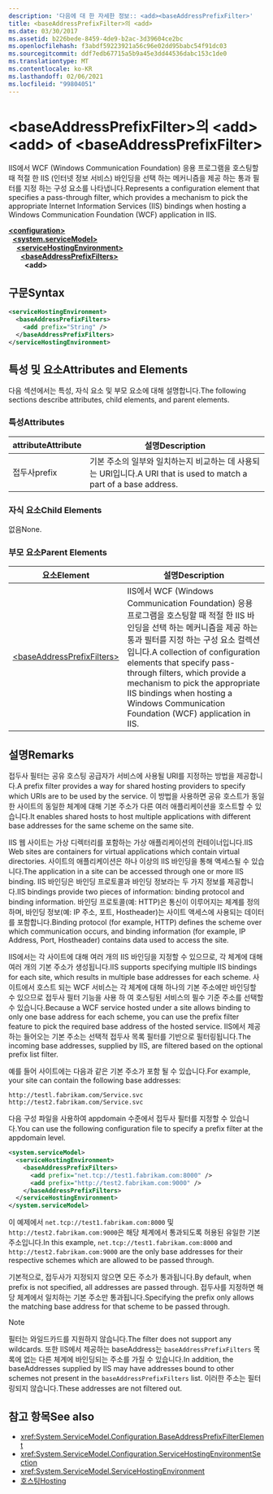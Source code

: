 ```yaml
---
description: '다음에 대 한 자세한 정보:: <add><baseAddressPrefixFilter>'
title: <baseAddressPrefixFilter>의 <add>
ms.date: 03/30/2017
ms.assetid: b226bede-8459-4de9-b2ac-3d39604ce2bc
ms.openlocfilehash: f3abdf59223921a56c96e02dd95babc54f91dc03
ms.sourcegitcommit: ddf7edb67715a5b9a45e3dd44536dabc153c1de0
ms.translationtype: MT
ms.contentlocale: ko-KR
ms.lasthandoff: 02/06/2021
ms.locfileid: "99804051"
---
```

# <a name="add-of-baseaddressprefixfilter"></a><span data-ttu-id="99fb1-103">\<baseAddressPrefixFilter>의 \<add></span><span class="sxs-lookup"><span data-stu-id="99fb1-103">\<add> of \<baseAddressPrefixFilter></span></span>

<span data-ttu-id="99fb1-104">IIS에서 WCF (Windows Communication Foundation) 응용 프로그램을 호스팅할 때 적절 한 IIS (인터넷 정보 서비스) 바인딩을 선택 하는 메커니즘을 제공 하는 통과 필터를 지정 하는 구성 요소를 나타냅니다.</span><span class="sxs-lookup"><span data-stu-id="99fb1-104">Represents a configuration element that specifies a pass-through filter, which provides a mechanism to pick the appropriate Internet Information Services (IIS) bindings when hosting a Windows Communication Foundation (WCF) application in IIS.</span></span>  
  
[**\<configuration>**](../configuration-element.md)\
&nbsp;&nbsp;[**\<system.serviceModel>**](system-servicemodel.md)\
&nbsp;&nbsp;&nbsp;&nbsp;[**\<serviceHostingEnvironment>**](servicehostingenvironment.md)\
&nbsp;&nbsp;&nbsp;&nbsp;&nbsp;&nbsp;[**\<baseAddressPrefixFilters>**](baseaddressprefixfilters.md)\
&nbsp;&nbsp;&nbsp;&nbsp;&nbsp;&nbsp;&nbsp;&nbsp;**\<add>**  
  
## <a name="syntax"></a><span data-ttu-id="99fb1-105">구문</span><span class="sxs-lookup"><span data-stu-id="99fb1-105">Syntax</span></span>  
  
```xml  
<serviceHostingEnvironment>
  <baseAddressPrefixFilters>
    <add prefix="String" />
  </baseAddressPrefixFilters>
</serviceHostingEnvironment>
```  
  
## <a name="attributes-and-elements"></a><span data-ttu-id="99fb1-106">특성 및 요소</span><span class="sxs-lookup"><span data-stu-id="99fb1-106">Attributes and Elements</span></span>  

 <span data-ttu-id="99fb1-107">다음 섹션에서는 특성, 자식 요소 및 부모 요소에 대해 설명합니다.</span><span class="sxs-lookup"><span data-stu-id="99fb1-107">The following sections describe attributes, child elements, and parent elements.</span></span>  
  
### <a name="attributes"></a><span data-ttu-id="99fb1-108">특성</span><span class="sxs-lookup"><span data-stu-id="99fb1-108">Attributes</span></span>  
  
|<span data-ttu-id="99fb1-109">attribute</span><span class="sxs-lookup"><span data-stu-id="99fb1-109">Attribute</span></span>|<span data-ttu-id="99fb1-110">설명</span><span class="sxs-lookup"><span data-stu-id="99fb1-110">Description</span></span>|  
|---------------|-----------------|  
|<span data-ttu-id="99fb1-111">접두사</span><span class="sxs-lookup"><span data-stu-id="99fb1-111">prefix</span></span>|<span data-ttu-id="99fb1-112">기본 주소의 일부와 일치하는지 비교하는 데 사용되는 URI입니다.</span><span class="sxs-lookup"><span data-stu-id="99fb1-112">A URI that is used to match a part of a base address.</span></span>|  
  
### <a name="child-elements"></a><span data-ttu-id="99fb1-113">자식 요소</span><span class="sxs-lookup"><span data-stu-id="99fb1-113">Child Elements</span></span>  

 <span data-ttu-id="99fb1-114">없음</span><span class="sxs-lookup"><span data-stu-id="99fb1-114">None.</span></span>  
  
### <a name="parent-elements"></a><span data-ttu-id="99fb1-115">부모 요소</span><span class="sxs-lookup"><span data-stu-id="99fb1-115">Parent Elements</span></span>  
  
|<span data-ttu-id="99fb1-116">요소</span><span class="sxs-lookup"><span data-stu-id="99fb1-116">Element</span></span>|<span data-ttu-id="99fb1-117">설명</span><span class="sxs-lookup"><span data-stu-id="99fb1-117">Description</span></span>|  
|-------------|-----------------|  
|[\<baseAddressPrefixFilters>](baseaddressprefixfilters.md)|<span data-ttu-id="99fb1-118">IIS에서 WCF (Windows Communication Foundation) 응용 프로그램을 호스팅할 때 적절 한 IIS 바인딩을 선택 하는 메커니즘을 제공 하는 통과 필터를 지정 하는 구성 요소 컬렉션입니다.</span><span class="sxs-lookup"><span data-stu-id="99fb1-118">A collection of configuration elements that specify pass-through filters, which provide a mechanism to pick the appropriate IIS bindings when hosting a Windows Communication Foundation (WCF) application in IIS.</span></span>|  
  
## <a name="remarks"></a><span data-ttu-id="99fb1-119">설명</span><span class="sxs-lookup"><span data-stu-id="99fb1-119">Remarks</span></span>  

 <span data-ttu-id="99fb1-120">접두사 필터는 공유 호스팅 공급자가 서비스에 사용될 URI를 지정하는 방법을 제공합니다.</span><span class="sxs-lookup"><span data-stu-id="99fb1-120">A prefix filter provides a way for shared hosting providers to specify which URIs are to be used by the service.</span></span> <span data-ttu-id="99fb1-121">이 방법을 사용하면 공유 호스트가 동일한 사이트의 동일한 체계에 대해 기본 주소가 다른 여러 애플리케이션을 호스트할 수 있습니다.</span><span class="sxs-lookup"><span data-stu-id="99fb1-121">It enables shared hosts to host multiple applications with different base addresses for the same scheme on the same site.</span></span>  
  
 <span data-ttu-id="99fb1-122">IIS 웹 사이트는 가상 디렉터리를 포함하는 가상 애플리케이션의 컨테이너입니다.</span><span class="sxs-lookup"><span data-stu-id="99fb1-122">IIS Web sites are containers for virtual applications which contain virtual directories.</span></span> <span data-ttu-id="99fb1-123">사이트의 애플리케이션은 하나 이상의 IIS 바인딩을 통해 액세스될 수 있습니다.</span><span class="sxs-lookup"><span data-stu-id="99fb1-123">The application in a site can be accessed through one or more IIS binding.</span></span> <span data-ttu-id="99fb1-124">IIS 바인딩은 바인딩 프로토콜과 바인딩 정보라는 두 가지 정보를 제공합니다.</span><span class="sxs-lookup"><span data-stu-id="99fb1-124">IIS bindings provide two pieces of information: binding protocol and binding information.</span></span> <span data-ttu-id="99fb1-125">바인딩 프로토콜(예: HTTP)은 통신이 이루어지는 체계를 정의하며, 바인딩 정보(예: IP 주소, 포트, Hostheader)는 사이트 액세스에 사용되는 데이터를 포함합니다.</span><span class="sxs-lookup"><span data-stu-id="99fb1-125">Binding protocol (for example, HTTP) defines the scheme over which communication occurs, and binding information (for example, IP Address, Port, Hostheader) contains data used to access the site.</span></span>  
  
 <span data-ttu-id="99fb1-126">IIS에서는 각 사이트에 대해 여러 개의 IIS 바인딩을 지정할 수 있으므로, 각 체계에 대해 여러 개의 기본 주소가 생성됩니다.</span><span class="sxs-lookup"><span data-stu-id="99fb1-126">IIS supports specifying multiple IIS bindings for each site, which results in multiple base addresses for each scheme.</span></span> <span data-ttu-id="99fb1-127">사이트에서 호스트 되는 WCF 서비스는 각 체계에 대해 하나의 기본 주소에만 바인딩할 수 있으므로 접두사 필터 기능을 사용 하 여 호스팅된 서비스의 필수 기준 주소를 선택할 수 있습니다.</span><span class="sxs-lookup"><span data-stu-id="99fb1-127">Because a WCF service hosted under a site allows binding to only one base address for each scheme, you can use the prefix filter feature to pick the required base address of the hosted service.</span></span> <span data-ttu-id="99fb1-128">IIS에서 제공하는 들어오는 기본 주소는 선택적 접두사 목록 필터를 기반으로 필터링됩니다.</span><span class="sxs-lookup"><span data-stu-id="99fb1-128">The incoming base addresses, supplied by IIS, are filtered based on the optional prefix list filter.</span></span>  
  
 <span data-ttu-id="99fb1-129">예를 들어 사이트에는 다음과 같은 기본 주소가 포함 될 수 있습니다.</span><span class="sxs-lookup"><span data-stu-id="99fb1-129">For example, your site can contain the following base addresses:</span></span>
  
```http
http://testl.fabrikam.com/Service.svc  
http://test2.fabrikam.com/Service.svc  
```  
  
 <span data-ttu-id="99fb1-130">다음 구성 파일을 사용하여 appdomain 수준에서 접두사 필터를 지정할 수 있습니다.</span><span class="sxs-lookup"><span data-stu-id="99fb1-130">You can use the following configuration file to specify a prefix filter at the appdomain level.</span></span>  
  
```xml  
<system.serviceModel>
  <serviceHostingEnvironment>
    <baseAddressPrefixFilters>
      <add prefix="net.tcp://test1.fabrikam.com:8000" />
      <add prefix="http://test2.fabrikam.com:9000" />
    </baseAddressPrefixFilters>
  </serviceHostingEnvironment>
</system.serviceModel>
```  
  
 <span data-ttu-id="99fb1-131">이 예제에서 `net.tcp://test1.fabrikam.com:8000` 및 `http://test2.fabrikam.com:9000`은 해당 체계에서 통과되도록 허용된 유일한 기본 주소입니다.</span><span class="sxs-lookup"><span data-stu-id="99fb1-131">In this example, `net.tcp://test1.fabrikam.com:8000` and `http://test2.fabrikam.com:9000` are the only base addresses for their respective schemes which are allowed to be passed through.</span></span>  
  
 <span data-ttu-id="99fb1-132">기본적으로, 접두사가 지정되지 않으면 모든 주소가 통과됩니다.</span><span class="sxs-lookup"><span data-stu-id="99fb1-132">By default, when prefix is not specified, all addresses are passed through.</span></span> <span data-ttu-id="99fb1-133">접두사를 지정하면 해당 체계에서 일치하는 기본 주소만 통과됩니다.</span><span class="sxs-lookup"><span data-stu-id="99fb1-133">Specifying the prefix only allows the matching base address for that scheme to be passed through.</span></span>  
  
> [!NOTE]
> <span data-ttu-id="99fb1-134">필터는 와일드카드를 지원하지 않습니다.</span><span class="sxs-lookup"><span data-stu-id="99fb1-134">The filter does not support any wildcards.</span></span> <span data-ttu-id="99fb1-135">또한 IIS에서 제공하는 baseAddress는 `baseAddressPrefixFilters` 목록에 없는 다른 체계에 바인딩되는 주소를 가질 수 있습니다.</span><span class="sxs-lookup"><span data-stu-id="99fb1-135">In addition, the baseAddresses supplied by IIS may have addresses bound to other schemes not present in the `baseAddressPrefixFilters` list.</span></span> <span data-ttu-id="99fb1-136">이러한 주소는 필터링되지 않습니다.</span><span class="sxs-lookup"><span data-stu-id="99fb1-136">These addresses are not filtered out.</span></span>  
  
## <a name="see-also"></a><span data-ttu-id="99fb1-137">참고 항목</span><span class="sxs-lookup"><span data-stu-id="99fb1-137">See also</span></span>

- <xref:System.ServiceModel.Configuration.BaseAddressPrefixFilterElement>
- <xref:System.ServiceModel.Configuration.ServiceHostingEnvironmentSection>
- <xref:System.ServiceModel.ServiceHostingEnvironment>
- [<span data-ttu-id="99fb1-138">호스팅</span><span class="sxs-lookup"><span data-stu-id="99fb1-138">Hosting</span></span>](../../../wcf/feature-details/hosting.md)

